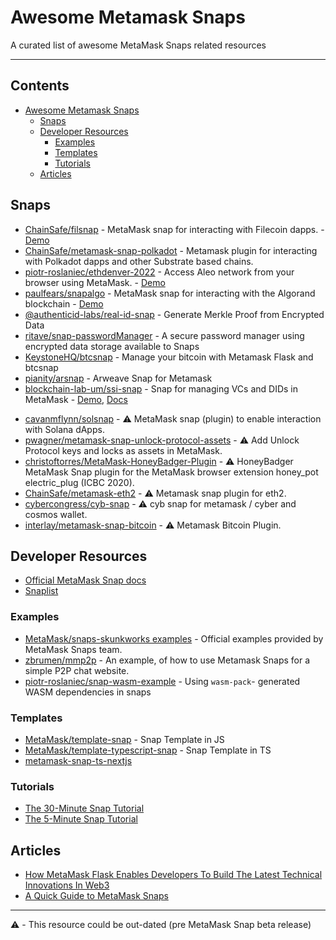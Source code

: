 # Awesome Metamask Snaps

A curated list of awesome MetaMask Snaps related resources

---

## Contents

- [Awesome Metamask Snaps](#awesome-metamask-snaps)
  - [Snaps](#snaps)
  - [Developer Resources](#developer-resources)
    - [Examples](#examples)
    - [Templates](#templates)
    - [Tutorials](#tutorials)
  - [Articles](#articles)

## Snaps

- [ChainSafe/filsnap](https://github.com/ChainSafe/filsnap) - MetaMask snap for interacting with Filecoin dapps. - [Demo](https://filsnap.chainsafe.io/)
- [ChainSafe/metamask-snap-polkadot](https://github.com/ChainSafe/metamask-snap-polkadot) - Metamask plugin for interacting with Polkadot dapps and other Substrate based chains.
- [piotr-roslaniec/ethdenver-2022](https://github.com/piotr-roslaniec/ethdenver-2022) - Access Aleo network from your browser using MetaMask. - [Demo](https://aleo-snap-ethdenver-2022.netlify.app/)
- [paulfears/snapalgo](https://github.com/paulfears/snapalgo) - MetaMask snap for interacting with the Algorand blockchain - [Demo](https://snapalgo.com/)
- [@authenticid-labs/real-id-snap](https://github.com/AuthenticID-Labs/real-id-snap/tree/main) - Generate Merkle Proof from Encrypted Data
- [ritave/snap-passwordManager](https://github.com/ritave/snap-passwordManager) - A secure password manager using encrypted data storage available to Snaps
- [KeystoneHQ/btcsnap](https://github.com/KeystoneHQ/btcsnap) - Manage your bitcoin with Metamask Flask and btcsnap
- [pianity/arsnap](https://github.com/pianity/arsnap) - Arweave Snap for Metamask
- [blockchain-lab-um/ssi-snap](https://github.com/blockchain-lab-um/ssi-snap) - Snap for managing VCs and DIDs in MetaMask - [Demo](https://blockchain-lab-um.github.io/course-dapp/), [Docs](https://blockchain-lab-um.github.io/ssi-snap-docs/)
<!-- Place new snaps up here!  -->
<!-- Deprecated snaps start below -->
- [cavanmflynn/solsnap](https://github.com/cavanmflynn/solsnap) - :warning: MetaMask snap (plugin) to enable interaction with Solana dApps.
- [pwagner/metamask-snap-unlock-protocol-assets](https://github.com/pwagner/metamask-snap-unlock-protocol-assets) - :warning: Add Unlock Protocol keys and locks as assets in MetaMask.
- [christoftorres/MetaMask-HoneyBadger-Plugin](https://github.com/christoftorres/MetaMask-HoneyBadger-Plugin) - :warning: HoneyBadger MetaMask Snap plugin for the MetaMask browser extension honey_pot electric_plug (ICBC 2020).
- [ChainSafe/metamask-eth2](https://github.com/ChainSafe/metamask-eth2) - :warning: Metamask snap plugin for eth2.
- [cybercongress/cyb-snap](https://github.com/cybercongress/cyb-snap) - :warning: cyb snap for metamask / cyber and cosmos wallet.
- [interlay/metamask-snap-bitcoin](https://github.com/interlay/metamask-snap-bitcoin) - :warning: Metamask Bitcoin Plugin.

## Developer Resources

- [Official MetaMask Snap docs](https://docs.metamask.io/guide/snaps.html)
- [Snaplist](https://snaplist.org)

### Examples

- [MetaMask/snaps-skunkworks examples](https://github.com/MetaMask/snaps-skunkworks/tree/main/packages/examples) - Official examples provided by MetaMask Snaps team.
- [zbrumen/mmp2p](https://github.com/zbrumen/mmp2p) - An example, of how to use Metamask Snaps for a simple P2P chat website.
- [piotr-roslaniec/snap-wasm-example](https://github.com/piotr-roslaniec/snap-wasm-example) - Using `wasm-pack`- generated WASM dependencies in snaps

### Templates

- [MetaMask/template-snap](https://github.com/MetaMask/template-snap) - Snap Template in JS
- [MetaMask/template-typescript-snap](https://github.com/MetaMask/template-typescript-snap) - Snap Template in TS
- [metamask-snap-ts-nextjs](https://github.com/einaralex/metamask-snap-ts-nextjs)

### Tutorials

- [The 30-Minute Snap Tutorial](https://github.com/Montoya/address-book-snap-tutorial#the-30-minute-snap-tutorial)
- [The 5-Minute Snap Tutorial](https://github.com/Montoya/gas-fee-snap#the-5-minute-snap-tutorial)

## Articles

- [How MetaMask Flask Enables Developers To Build The Latest Technical Innovations In Web3](https://consensys.net/blog/metamask/how-metamask-flask-enables-developers-to-build-the-latest-technical-innovations-in-web3/)
- [A Quick Guide to MetaMask Snaps](https://etherworld.co/2022/01/19/a-quick-guide-to-metamask-snaps/)

---

:warning: - This resource could be out-dated (pre MetaMask Snap beta release)
